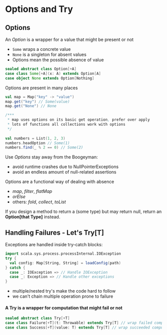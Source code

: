 # Options and Try

## Options
An *Option* is a wrapper for a value that might be present or not
- `Some` wraps a concrete value
- `None` is a singleton for absent values
- Options mean the possible absence of value

```scala
sealed abstract class Option[+A]
case class Some[+A](x: A) extends Option[A]
case object None extends Option[Nothing]
```

Options are present in many places
```scala
val map = Map("key" -> "value")
map.get("key") // Some(value)
map.get("None") // None

/***
 * map uses options on its basic get operation, prefer over apply
 * lots of functions all collections work with options
 */
  
val numbers = List(1, 2, 3)
numbers.headOption // Some(1)
numbers.find(_ % 2 == 0) // Some(2)
```

Use *Options* stay away from the Boogeyman:
- avoid runtime crashes due to NullPointerExceptions
- avoid an endless amount of null-related assertions

Options are a functional way of dealing with absence
- *map*, *filter*, *flatMap*
- *orElse*
- others: *fold*, *collect*, *toList*

If you design a method to return a (some type) but may return null, return an **Option[that Type]** instead.

## Handling Failures - Let's Try[T]
Exceptions are handled inside try-catch blocks:
```scala
import scala.sys.process.processInternal.IOException
try {
  val config: Map[String, String] = loadConfig(path)
} catch {
  case _: IOException => // Handle IOException
  case _: Exception => // Handle other exceptions  
}
```
- multiple/nested try's make the code hard to follow
- we can't chain multiple operation prone to failure

#### A Try is a wrapper for computation that might fail or not
```scala
sealed abstract class Try[+T]
case class Failure[+T](t: Throwable) extends Try[T] // wrap failed computations
case class Success[+T](value: T) extends Try[T] // wrap succeeded computations
```
